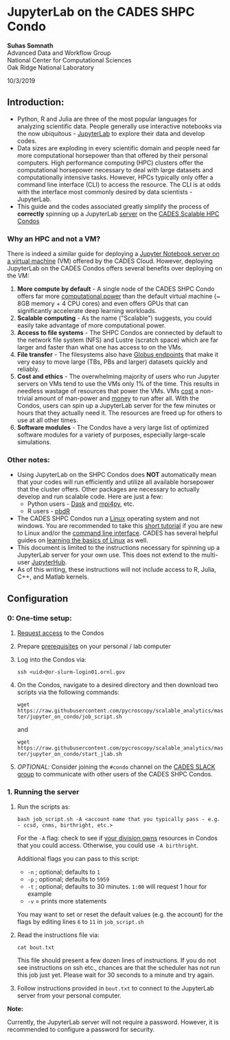 # JupyterLab on the CADES SHPC Condo

**Suhas Somnath**<br>
Advanced Data and Workflow Group<br>
National Center for Computational Sciences<br>
Oak Ridge National Laboratory

10/3/2019

## Introduction:
-   Python, R and Julia are three of the most popular languages for analyzing scientific data. 
    People generally use interactive notebooks via the now ubiquitous - 
    [JupyterLab](https://jupyterlab.readthedocs.io/en/stable/getting_started/overview.html) to 
    explore their data and develop codes. 
-   Data sizes are exploding in every scientific domain and people need far more computational 
    horsepower than that offered by their personal computers. High performance computing (HPC)
    clusters offer the computational horsepower necessary to deal with large datasets and
    computationally intensive tasks. However, HPCs typically only offer a command line interface
    (CLI) to access the resource. The CLI is at odds with the interface most commonly desired by
    data scientists - JupyterLab. 
-   This guide and the codes associated greatly simplify the process of **correctly** spinning
    up a JupyterLab [server](https://www.youtube.com/watch?v=HW29067qVWk) on the 
    [CADES Scalable HPC Condos](https://support.cades.ornl.gov/user-documentation/_book/condos/overview.html)

### Why an HPC and not a VM?
There is indeed a similar guide for deploying a 
[Jupyter Notebook server on a virtual machine](https://support.cades.ornl.gov/user-documentation/_book/user-contributed-tutorials/jupyter/python-analytics-server.html)
(VM) offered by the CADES Cloud. However, deploying JupyterLab on the CADES Condos offers
several benefits over deploying on the VM:

1. **More compute by default** - A single node of the CADES SHPC Condo offers far more 
   [computational power](https://support.cades.ornl.gov/user-documentation/_book/condos/hardware.html)
   than the default virtual machine (~ 8GB memory + 4 CPU cores) and even offers GPUs that can
   significantly accelerate deep learning workloads.
2. **Scalable computing** - As the name ("Scalable") suggests, you could easily take advantage of 
   more computational power.
3. **Access to file systems** - The SHPC Condos are connected by default to the network file system (NFS)
   and Lustre (scratch space) which are far larger and faster than what one has access to on the VMs.
4. **File transfer** - The filesystems also have 
   [Globus endpoints](https://support.cades.ornl.gov/user-documentation/_book/data-transfer-storage/globus-overview.html) 
   that make it very easy to move large (TBs, PBs and larger) datasets quickly and reliably.
5. **Cost and ethics** - The overwhelming majority of users who run Jupyter servers on VMs tend to use
   the VMs only 1% of the time. This results in needless wastage of resources that power the VMs. 
   VMs [cost](https://cloud.google.com/compute/pricing) a non-trivial amount of man-power and 
   [money](https://aws.amazon.com/ec2/pricing/on-demand/) to run after all. With the Condos, users
   can spin up a JupyterLab server for the few minutes or hours that they actually need it. 
   The resources are freed up for others to use at all other times. 
6. **Software modules** - The Condos have a very large list of optimized software modules for a variety
   of purposes, especially large-scale simulations.

### Other notes:
-   Using JupyterLab on the SHPC Condos does **NOT** automatically mean that your codes will run efficiently 
    and utilize all available horsepower that the cluster offers. Other packages are necessary to actually
    develop and run scalable code. Here are just a few:
    - Python users - [Dask](https://dask.org) and [mpi4py](https://mpi4py.readthedocs.io/en/stable/), etc.
    - R users - [pbdR](https://pbdr.org)
-   The CADES SHPC Condos run a [Linux](https://www.ubuntu.com/desktop) operating system and not windows. 
    You are recommended to take this [short tutorial](https://www.udacity.com/course/linux-command-line-basics--ud595) 
    if you are new to Linux and/or the [command line interface](https://help.ubuntu.com/community/UsingTheTerminal).
    CADES has several helpful guides on [learning the basics of Linux](http://support.cades.ornl.gov/user-documentation/_book/linux/linux-intro.html) as well.
-   This document is limited to the instructions necessary for spinning up a JupyterLab server for your own use.
    This does not extend to the multi-user [JupyterHub](https://github.com/jupyterhub/jupyterhub).
-   As of this writing, these instructions will not include access to R, Julia, C++, and Matlab kernels.

## Configuration
### 0: One-time setup:
1. [Request access](https://support.cades.ornl.gov/user-documentation/_book/condos/how-to-use/request-access.html)
   to the Condos
2. Prepare [prerequisites](https://support.cades.ornl.gov/user-documentation/_book/condos/how-to-use/prerequisites.html)
   on your personal / lab computer
3. Log into the Condos via:

   ``ssh <uid>@or-slurm-login01.ornl.gov``
4. On the Condos, navigate to a desired directory and then download two scripts via the following commands:
   
   ``wget https://raw.githubusercontent.com/pycroscopy/scalable_analytics/master/jupyter_on_condo/job_script.sh``
   
   and
   
   ``wget https://raw.githubusercontent.com/pycroscopy/scalable_analytics/master/jupyter_on_condo/start_jlab.sh``
   
5. *OPTIONAL*: Consider joining the `#condo` channel on the [CADES SLACK group](cades@slack.com) to 
   communicate with other users of the CADES SHPC Condos.

   
### 1. Running the server
1. Run the scripts as:

   ``bash job_script.sh -A <account name that you typically pass - e.g. - ccsd, cnms, birthright, etc.>``

   For the ``-A`` flag: check to see if 
   [your division owns](https://support.cades.ornl.gov/user-documentation/_book/condos/how-to-use/request-access.html) 
   resources in Condos that you could access. Otherwise, you could use ``-A birthright``.
   
   Additional flags you can pass to this script:

   * ``-n`` <number of nodes>; optional; defaults to ``1``
   * ``-p`` <port number>; optional; defaults to ``5959``
   * ``-t`` <wall time>; optional; defaults to 30 minutes. ``1:00`` will request 1 hour for example
   * ``-v`` = prints more statements
   
   You may want to set or reset the default values (e.g. the account) for the flags by editing lines ``6`` to ``11`` in ``job_script.sh``
    
2. Read the instructions file via:

   ``cat bout.txt``
   
   This file should present a few dozen lines of instructions. 
   If you do not see instructions on ssh etc., chances are that the scheduler has not 
   run this job just yet. Please wait for 30 seconds to a minute and try again.
       
3. Follow instructions provided in ``bout.txt`` to connect to the JupyterLab server from your personal computer.

**Note:**

  Currently, the JupyterLab server will not require a password. However, it is recommended
  to configure a password for security.